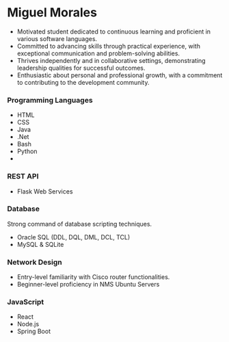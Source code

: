 # Miguel Morales

- Motivated student dedicated to continuous learning and proficient in various software languages. 
- Committed to advancing skills through practical experience, with exceptional communication and problem-solving abilities. 
- Thrives independently and in collaborative settings, demonstrating leadership qualities for successful outcomes. 
- Enthusiastic about personal and professional growth, with a commitment to contributing to the development community.

### Programming Languages
- HTML
- CSS
- Java
- .Net
- Bash
- Python
- 
### REST API
- Flask Web Services 
  
### Database
Strong command of database scripting techniques.
- Oracle SQL (DDL, DQL, DML, DCL, TCL)
- MySQL & SQLite
  
### Network Design
- Entry-level familiarity with Cisco router functionalities.
- Beginner-level proficiency in NMS Ubuntu Servers
  
### JavaScript
- React
- Node.js
- Spring Boot

